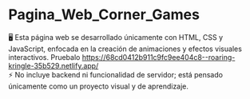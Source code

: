 # Pagina_Web_Corner_Games
🖥️  Esta página web se desarrollado únicamente con HTML, CSS y JavaScript, enfocada en la creación de animaciones y efectos visuales interactivos. Pruebalo https://68cd0412b911c9fc9ee404c8--roaring-kringle-35b529.netlify.app/<br>
⚡ No incluye backend ni funcionalidad de servidor; está pensado únicamente como un proyecto visual y de aprendizaje.

